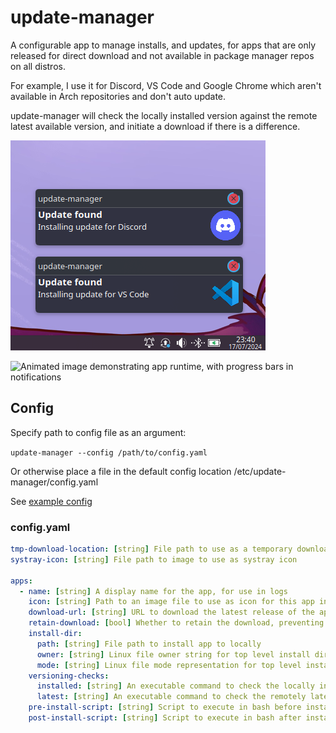 # update-manager

A configurable app to manage installs, and updates, for apps that are only released for direct download and not available in package manager repos on all distros.

For example, I use it for Discord, VS Code and Google Chrome which aren't available in Arch repositories and don't auto update.

update-manager will check the locally installed version against the remote latest available version, and initiate a download if there is a difference.

![Still image demonstrating classic desktop notifications](docs/demo.png)

![Animated image demonstrating app runtime, with progress bars in notifications](docs/demo.gif)

## Config

Specify path to config file as an argument:

`update-manager --config /path/to/config.yaml`

Or otherwise place a file in the default config location /etc/update-manager/config.yaml

See [example config](docs/config.yaml)

### config.yaml

```yaml
tmp-download-location: [string] File path to use as a temporary download location
systray-icon: [string] File path to image to use as systray icon

apps:
  - name: [string] A display name for the app, for use in logs
    icon: [string] Path to an image file to use as icon for this app in desktop notifications
    download-url: [string] URL to download the latest release of the application
    retain-download: [bool] Whether to retain the download, preventing cleanup after application runs (For debugging or cache for reinstalling)
    install-dir:
      path: [string] File path to install app to locally
      owner: [string] Linux file owner string for top level install directory and sub-files (i.e root or root:root)
      mode: [string] Linux file mode representation for top level install directory (i.e 755)
    versioning-checks:
      installed: [string] An executable command to check the locally installed version (i.e jq -r '.version' /opt/discord/resources/build_info.json)
      latest: [string] An executable command to check the remotely latest available version (i.e curl -s 'https://discord.com/api/download?platform=linux&format=tar.gz' | grep -oE '[0-9]+\.[0-9]+\.[0-9]+' | head -n 1;)
    pre-install-script: [string] Script to execute in bash before install
    post-install-script: [string] Script to execute in bash after install
```